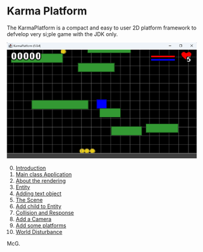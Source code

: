 # Karma Platform

The KarmaPlatform is a compact and easy to user 2D platform framework to defvelop very si;ple game with the JDK only.

![a simple 2D demo example](illustrations/00-latest.png "a simple 2D demo example")

0. [Introduction](00-introduction.md)
1. [Main class Application](01-main_class_app.md)
2. [About the rendering](02-about_the_rendering.md)
3. [Entity](03-entity.md)
4. [Adding text object](04-adding_text_object.md)
5. [The Scene](05-the_scene.md)
6. [Add child to Entity](06-add_child_to_entity.md)
7. [Collision and Response](07-collision_and_response.md)
8. [Add a Camera](08-add_camera.md)
9. [Add some platforms](09-add_platforms.md)
10. [World Disturbance](10-add_world_perturbations.md)

McG.
